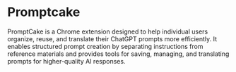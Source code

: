 # Promptcake
PromptCake is a Chrome extension designed to help individual users organize, reuse, and translate their ChatGPT prompts more efficiently. It enables structured prompt creation by separating instructions from reference materials and provides tools for saving, managing, and translating prompts for higher-quality AI responses.

